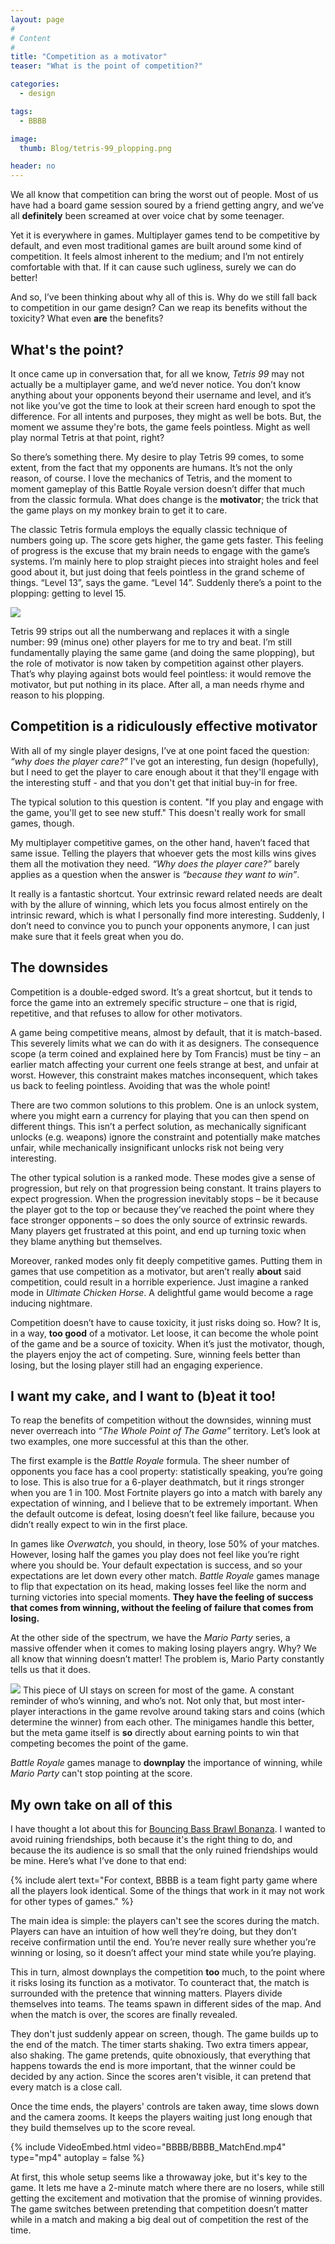 ```yaml
---
layout: page
#
# Content
#
title: "Competition as a motivator"
teaser: "What is the point of competition?"

categories:
  - design

tags:
  - BBBB

image:
  thumb: Blog/tetris-99_plopping.png

header: no
---
```

We all know that competition can bring the worst out of people. Most of us have had a board game session soured by a friend getting angry, and we’ve all **definitely** been screamed at over voice chat by some teenager. 

Yet it is everywhere in games. Multiplayer games tend to be competitive by default, and even most traditional games are built around some kind of competition. It feels almost inherent to the medium; and I’m not entirely comfortable with that. If it can cause such ugliness, surely we can do better!

And so, I’ve been thinking about why all of this is. Why do we still fall back to competition in our game design? Can we reap its benefits without the toxicity? What even **are** the benefits?

## What's the point?
It once came up in conversation that, for all we know, *Tetris 99* may not actually be a multiplayer game, and we’d never notice. You don’t know anything about your opponents beyond their username and level, and it’s not like you’ve got the time to look at their screen hard enough to spot the difference. For all intents and purposes, they might as well be bots. But, the moment we assume they're bots, the game feels pointless. Might as well play normal Tetris at that point, right?

So there’s something there. My desire to play Tetris 99 comes, to some extent, from the fact that my opponents are humans. It’s not the only reason, of course. I love the mechanics of Tetris, and the moment to moment gameplay of this Battle Royale version doesn’t differ that much from the classic formula. What does change is the **motivator**; the trick that the game plays on my monkey brain to get it to care. 

The classic Tetris formula employs the equally classic technique of numbers going up. The score gets higher, the game gets faster. This feeling of progress is the excuse that my brain needs to engage with the game’s systems. I’m mainly here to plop straight pieces into straight holes and feel good about it, but just doing that feels pointless in the grand scheme of things. “Level 13”, says the game. “Level 14”. Suddenly there’s a point to the plopping: getting to level 15. 

![]({{site.urlimg}}/Blog/tetris-99_plopping.png)

Tetris 99 strips out all the numberwang and replaces it with a single number: 99 (minus one) other players for me to try and beat. I’m still fundamentally playing the same game (and doing the same plopping), but the role of motivator is now taken by competition against other players. That’s why playing against bots would feel pointless: it would remove the motivator, but put nothing in its place. After all, a man needs rhyme and reason to his plopping.

## Competition is a ridiculously effective motivator
With all of my single player designs, I’ve at one point faced the question: *“why does the player care?”* I've got an interesting, fun design (hopefully), but I need to get the player to care enough about it that they'll engage with the interesting stuff - and that you don't get that initial buy-in for free.

The typical solution to this question is content. "If you play and engage with the game, you'll get to see new stuff." This doesn't really work for small games, though.

My multiplayer competitive games, on the other hand, haven’t faced that same issue. Telling the players that whoever gets the most kills wins gives them all the motivation they need. *“Why does the player care?”* barely applies as a question when the answer is *“because they want to win”*.

It really is a fantastic shortcut. Your extrinsic reward related needs are dealt with by the allure of winning, which lets you focus almost entirely on the intrinsic reward, which is what I personally find more interesting. Suddenly, I don’t need to convince you to punch your opponents anymore, I can just make sure that it feels great when you do.

## The downsides
Competition is a double-edged sword. It’s a great shortcut, but it tends to force the game into an extremely specific structure – one that is rigid, repetitive, and that refuses to allow for other motivators.

A game being competitive means, almost by default, that it is match-based. This severely limits what we can do with it as designers. The consequence scope (a term coined and explained here by Tom Francis) must be tiny – an earlier match affecting your current one feels strange at best, and unfair at worst. However, this constraint makes matches inconsequent, which takes us back to feeling pointless. Avoiding that was the whole point!

There are two common solutions to this problem. One is an unlock system, where you might earn a currency for playing that you can then spend on different things. This isn’t a perfect solution, as mechanically significant unlocks (e.g. weapons) ignore the constraint and potentially make matches unfair, while mechanically insignificant unlocks risk not being very interesting.

The other typical solution is a ranked mode. These modes give a sense of progression, but rely on that progression being constant. It trains players to expect progression. When the progression inevitably stops – be it because the player got to the top or because they’ve reached the point where they face stronger opponents – so does the only source of extrinsic rewards. Many players get frustrated at this point, and end up turning toxic when they blame anything but themselves.

Moreover, ranked modes only fit deeply competitive games. Putting them in games that use competition as a motivator, but aren’t really **about** said competition, could result in a horrible experience. Just imagine a ranked mode in *Ultimate Chicken Horse*. A delightful game would become a rage inducing nightmare.

Competition doesn’t have to cause toxicity, it just risks doing so. How? It is, in a way, **too good** of a motivator. Let loose, it can become the whole point of the game and be a source of toxicity. When it’s just the motivator, though, the players enjoy the act of competing. Sure, winning feels better than losing, but the losing player still had an engaging experience.

## I want my cake, and I want to (b)eat it too!
To reap the benefits of competition without the downsides, winning must never overreach into *“The Whole Point of The Game”* territory. Let’s look at two examples, one more successful at this than the other.

The first example is the *Battle Royale* formula. The sheer number of opponents you face has a cool property: statistically speaking, you’re going to lose. This is also true for a 6-player deathmatch, but it rings stronger when you are 1 in 100. Most Fortnite players go into a match with barely any expectation of winning, and I believe that to be extremely important. When the default outcome is defeat, losing doesn’t feel like failure, because you didn’t really expect to win in the first place. 

In games like *Overwatch*, you should, in theory, lose 50% of your matches. However, losing half the games you play does not feel like you’re right where you should be. Your default expectation is success, and so your expectations are let down every other match. *Battle Royale* games manage to flip that expectation on its head, making losses feel like the norm and turning victories into special moments. **They have the feeling of success that comes from winning, without the feeling of failure that comes from losing.**


At the other side of the spectrum, we have the *Mario Party* series, a massive offender when it comes to making losing players angry. Why? We all know that winning doesn’t matter! The problem is, Mario Party constantly tells us that it does. 

![]({{site.urlimg}}/Blog/mario-party_ui.png)
This piece of UI stays on screen for most of the game. A constant reminder of who’s winning, and who’s not. Not only that, but most inter-player interactions in the game revolve around taking stars and coins (which determine the winner) from each other. The minigames handle this better, but the meta game itself is **so** directly about earning points to win that competing becomes the point of the game.

*Battle Royale* games manage to **downplay** the importance of winning, while *Mario Party* can't stop pointing at the score.

## My own take on all of this
I have thought a lot about this for [Bouncing Bass Brawl Bonanza](/bouncing-bass-brawl-bonanza). I wanted to avoid ruining friendships, both because it's the right thing to do, and because the its audience is so small that the only ruined friendships would be mine.
Here’s what I’ve done to that end:

{% include alert text="For context, BBBB is a team fight party game where all the players look identical. Some of the things that work in it may not work for other types of games." %}

The main idea is simple: the players can't see the scores during the match. Players can have an intuition of how well they’re doing, but they don’t receive confirmation until the end. You’re never really sure whether you’re winning or losing, so it doesn’t affect your mind state while you’re playing.

This in turn, almost downplays the competition **too** much, to the point where it risks losing its function as a motivator. To counteract that, the match is surrounded with the pretence that winning matters. Players divide themselves into teams. The teams spawn in different sides of the map. And when the match is over, the scores are finally revealed.

They don't just suddenly appear on screen, though. The game builds up to the end of the match. The timer starts shaking. Two extra timers appear, also shaking. The game pretends, quite obnoxiously, that everything that happens towards the end is more important, that the winner could be decided by any action. Since the scores aren't visible, it can pretend that every match is a close call.

Once the time ends, the players' controls are taken away, time slows down and the camera zooms. It keeps the players waiting just long enough that they build themselves up to the score reveal.

{% include VideoEmbed.html video="BBBB/BBBB_MatchEnd.mp4" type="mp4" autoplay = false %}

At first, this whole setup seems like a throwaway joke, but it's key to the game. It lets me have a 2-minute match where there are no losers, while still getting the excitement and motivation that the promise of winning provides. The game switches between pretending that competition doesn’t matter while in a match and making a big deal out of competition the rest of the time.